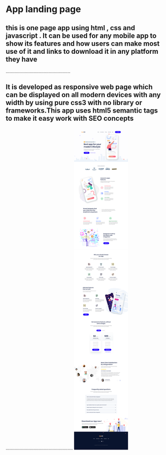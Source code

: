 
# App landing page

## this is one page app using html , css and javascript . It can be used for any mobile app to show its features and how users can make most use of it and links to download it in any platform they have
...................................................
## It is developed as responsive web page which can be displayed on all modern devices with any width by using pure css3 with no library or frameworks.This app uses html5 semantic tags to make it easy work with SEO concepts 
.....................................................
![App home page](/images/Home-page.png)